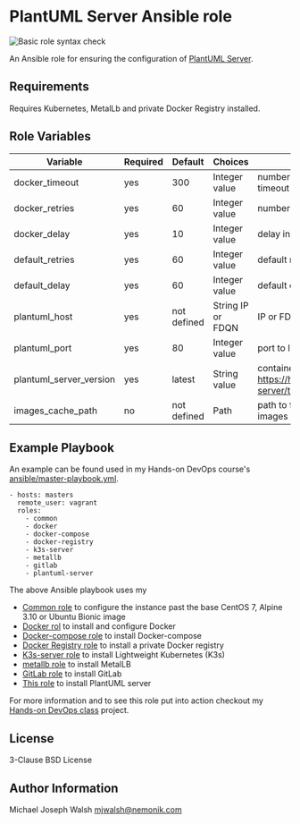 # PlantUML Server Ansible role

![Basic role syntax check](https://github.com/nemonik/plantuml-server-role/workflows/Basic%20role%20syntax%20check/badge.svg)

An Ansible role for ensuring the configuration of [PlantUML Server](https://www.plantuml.com/).

## Requirements

Requires Kubernetes, MetalLb and private Docker Registry installed.

## Role Variables

| Variable                | Required | Default     | Choices           | Comments                                                                            |
|-------------------------|----------|-------------|-------------------|-------------------------------------------------------------------------------------|
| docker_timeout          | yes      | 300         | Integer value     | number of seconds before docker pull timeout                                        |
| docker_retries          | yes      | 60          | Integer value     | number of tries for docker pull                                                     |
| docker_delay            | yes      | 10          | Integer value     | delay in seconds between pull retries                                               |
| default_retries         | yes      | 60          | Integer value     | default number of retries                                                           |
| default_delay           | yes      | 60          | Integer value     | default delay in seconds between retries                                            |
| plantuml_host           | yes      | not defined | String IP or FDQN | IP or FDQN for                                                                      |
| plantuml_port           | yes      | 80          | Integer value     | port to listen on                                                                   |
| plantuml_server_version | yes      | latest      | String value      | container image tag matching https://hub.docker.com/r/plantuml/plantuml-server/tags |
| images_cache_path       | no       | not defined | Path              | path to folder used to cache saved Docker images                                    |

## Example Playbook

An example can be found used in my Hands-on DevOps course's [ansible/master-playbook.yml](https://github.com/nemonik/hands-on-DevOps/blob/master/ansible/master-playbook.yml).

```
- hosts: masters
  remote_user: vagrant
  roles:
    - common
    - docker
    - docker-compose
    - docker-registry
    - k3s-server
    - metallb
    - gitlab
    - plantuml-server
```

The above Ansible playbook uses my 

- [Common role](https://github.com/nemonik/common-role) to configure the instance past the base CentOS 7, Alpine 3.10 or Ubuntu Bionic image
- [Docker rol](https://github.com/nemonik/docker-role) to install and configure Docker
- [Docker-compose role](https://github.com/nemonik/docker-compose-role) to install Docker-compose
- [Docker Registry role](https://github.com/nemonik/docker-registry-role) to install a private Docker registry
- [K3s-server role](https://github.com/nemonik/k3s-server-role) to install Lightweight Kubernetes (K3s)
- [metallb role](https://github.com/nemonik/metallb-role) to install MetalLB 
- [GitLab role](https://github.com/nemonik/gitlab-role) to install GitLab
- [This role](https://github.com/nemonik/plantuml-server-role) to install PlantUML server

For more information and to see this role put into action checkout my [Hands-on DevOps class](https://github.com/nemonik/hands-on-DevOps) project.

## License

3-Clause BSD License

## Author Information

Michael Joseph Walsh <mjwalsh@nemonik.com>
